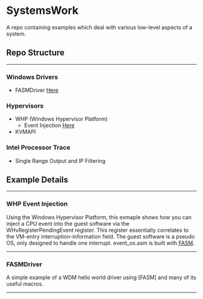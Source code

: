 # SystemsWork
A repo containing examples which deal with various low-level aspects of a system.

## Repo Structure
<hr>

### Windows Drivers
* FASMDriver [Here](#FASMDriver) 

### Hypervisors
* WHP (Windows Hypervisor Platform)
    * Event Injection [Here](#whp-event-injection)
* KVMAPI

### Intel Processor Trace
* Single Range Output and IP Filtering


## Example Details
<hr>

### WHP Event Injection
Using the Windows Hypervisor Platform, this exmaple shows how you can inject a CPU event into the guest software via the WHvRegisterPendingEvent register. This register essentially correlates to the VM-entry interruption-information field. The guest software is a pseudo OS, only designed to handle one interrupt. event_os.asm is built with [FASM](https://flatassembler.net).
<hr>

### FASMDriver
A simple example of a WDM hello world driver using [FASM] and many of its useful macros.
<hr>
